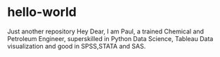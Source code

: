 # hello-world
Just another repository
Hey Dear,
I am Paul, a trained Chemical and Petroleum
Engineer, superskilled in Python Data Science, 
Tableau Data visualization and good in SPSS,STATA and 
SAS.

